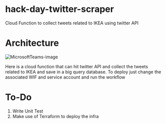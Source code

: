 # hack-day-twitter-scraper
Cloud Function to collect tweets related to IKEA using twitter API

# Architecture

![MicrosoftTeams-image](https://user-images.githubusercontent.com/30334967/204744251-f6dad8e5-b1a9-426e-8b86-57cff6034e00.png)


Here is a cloud function that can hit twitter API and collect the tweets related to IKEA and save in a big query database. 
To deploy just change the associated WIF and service account and run the workflow

# To-Do

1. Write Unit Test
2. Make use of Terraform to deploy the infra
